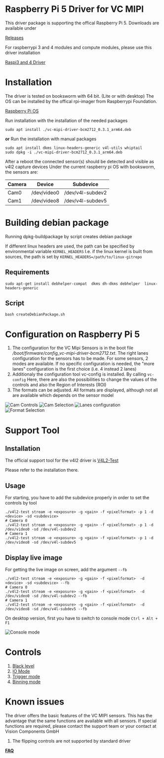 # Raspberry Pi 5 Driver for VC MIPI
This driver package is supporting the offical Raspberry Pi 5. 
Downloads are available under 

[Releases](https://github.com/VC-MIPI-modules/vc_mipi_raspi/releases)

For raspberrypi 3 and 4 modules and compute modules, please use this driver installation

[Raspi3 and 4 Driver](https://www.mipi-modules.com/fileadmin/external/documentation/hardware/VC_MIPI_Raspberry_PI/index.html)

# Installation
The driver is tested on booksworm with 64 bit. (Lite or with desktop)
The OS can be installed by the offical rpi-imager from Raspberrypi Foundation.

[Raspberry Pi OS](https://www.raspberrypi.com/software/)

Run installation with the installation of the needed packages 
```
sudo apt install ./vc-mipi-driver-bcm2712_0.3.1_arm64.deb
```
<b>or</b>
Run the installation with manual packages
```
sudo apt install dkms linux-headers-generic v4l-utils whiptail
sudo dpkg -i ./vc-mipi-driver-bcm2712_0.3.1_arm64.deb
```
After a reboot the connected sensor(s) should be detected and visible as v4l2 capture devices
Under the current raspberry pi OS with booksworm, 
the sensors are:

| Camera   | Device      | Subdevice        |
| -------- | ----------- | ---------------- |
| Cam0     | /dev/video0 | /dev/v4l-subdev2 |
| Cam1     | /dev/video8 | /dev/v4l-subdev5 |


# Building debian package

Running dpkg-buildpackage by script creates debian package

If different linux headers are used, 
the path can be specified by environmental variable ```KERNEL_HEADERS```
I.e. if the linux kernel is built from sources, 
the path is set by ```KERNEL_HEADERS=/path/to/linux-gitrepo```

## Requirements
```
sudo apt-get install debhelper-compat  dkms dh-dkms debhelper  linux-headers-generic
```
## Script
```
bash createDebianPackage.sh
```

# Configuration on Raspberry Pi 5

1. The configuration for the VC Mipi Sensors is in the boot file 
<i>/boot/firmware/config_vc-mipi-driver-bcm2712.txt</i>. 
The right lanes configuration for the sensors has to be made. For some sensors, 2 modes are available. 
If no specific configuration is needed, the "more lanes" configuration is the first choice (i.e. 4 instead 2 lanes)
2. Additionaly the configuration tool vc-config is installed. By calling ```vc-config```
Here, there are also the possibilities to change the values of the controls and also the Region of Interests (ROI)
3. The formats can be adjusted. All formats are displayed, although not all are available which depends on the sensor model

![Cam Controls](./docs/images/whiptail_controls.png "Cam Controls")
![Cam Selection](./docs/images/whiptail_cam_selection.png "Cam Selection")
![Lanes configuration](./docs/images/whiptail_lanes_config.png "Lanes configuration")
![Format Selection](./docs/images/whiptail_format_settings.png "Format settings")


# Support Tool
## Installation
The official support tool for the v4l2 driver is 
[V4L2-Test](https://github.com/pmliquify/v4l2-test/tree/master)

Please refer to the installation there. 
## Usage
For starting, you have to add the subdevice properly in order to set the controls by tool
```shell
./v4l2-test stream -e <exposure> -g <gain> -f <pixelformat> -p 1 -d <device> -sd <subdevice>
# Camera 0
./v4l2-test stream -e <exposure> -g <gain> -f <pixelformat> -p 1 -d /dev/video0 -sd /dev/v4l-subdev2
# Camera 1
./v4l2-test stream -e <exposure> -g <gain> -f <pixelformat> -p 1 -d /dev/video8 -sd /dev/v4l-subdev5
```
## Display live image

For getting the live image on screen, add the argument `--fb`

```shell
./v4l2-test stream -e <exposure> -g <gain> -f <pixelformat>  -d <device> -sd <subdevice> --fb
# Camera 0
./v4l2-test stream -e <exposure> -g <gain> -f <pixelformat>  -d /dev/video0 -sd /dev/v4l-subdev2 --fb
# Camera 1
./v4l2-test stream -e <exposure> -g <gain> -f <pixelformat>  -d /dev/video8 -sd /dev/v4l-subdev5 --fb
```

On desktop version, first you have to switch to console mode `Ctrl + Alt + F1`

![Console mode](./docs/images/RaspiDesktopFramebuffer.gif)

# Controls
1. [Black level](./docs/black_level.md)
2. [IO Mode](./docs/io_mode.md)
3. [Trigger mode](./docs/trigger_mode.md)
4. [Binning mode](./docs/binning_mode.md)

# Known issues

The driver offers the basic features of the VC MIPI sensors. 
This has the advantage that the same functions are available with all sensors. 
If special functions are required, please contact the support team or your contact at Vision Components GmbH 

1. The flipping controls are not supported by standard driver

<b>[FAQ](./docs/faq.md)